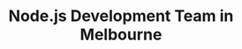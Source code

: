 ---
title: Node.js Development Team in Melbourne
permalink: /landings/locations/melbourne/developer/node-js
technology: Node.js
location: Melbourne
---